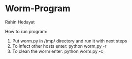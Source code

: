 # Worm-Program

Rahin Hedayat

How to run program:
  1. Put worm.py in /tmp/ directory and run it with next steps
  2. To infect other hosts enter: python worm.py -r 
  3. To clean the worm enter: python worm.py -c
    
